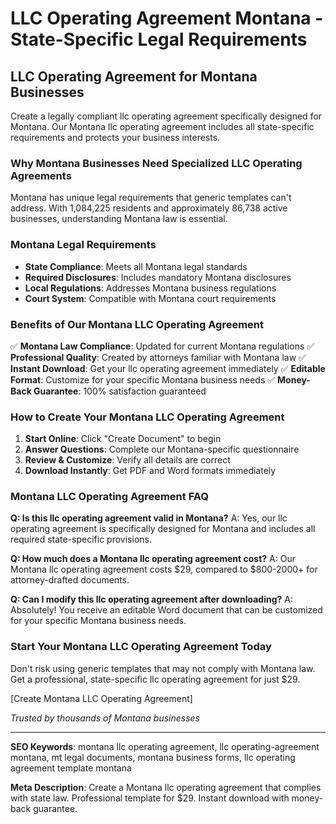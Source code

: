 # LLC Operating Agreement Montana - State-Specific Legal Requirements

## LLC Operating Agreement for Montana Businesses

Create a legally compliant llc operating agreement specifically designed for Montana. Our Montana llc operating agreement includes all state-specific requirements and protects your business interests.

### Why Montana Businesses Need Specialized LLC Operating Agreements

Montana has unique legal requirements that generic templates can't address. With 1,084,225 residents and approximately 86,738 active businesses, understanding Montana law is essential.

### Montana Legal Requirements

- **State Compliance**: Meets all Montana legal standards
- **Required Disclosures**: Includes mandatory Montana disclosures
- **Local Regulations**: Addresses Montana business regulations
- **Court System**: Compatible with Montana court requirements

### Benefits of Our Montana LLC Operating Agreement

✅ **Montana Law Compliance**: Updated for current Montana regulations
✅ **Professional Quality**: Created by attorneys familiar with Montana law
✅ **Instant Download**: Get your llc operating agreement immediately
✅ **Editable Format**: Customize for your specific Montana business needs
✅ **Money-Back Guarantee**: 100% satisfaction guaranteed

### How to Create Your Montana LLC Operating Agreement

1. **Start Online**: Click "Create Document" to begin
2. **Answer Questions**: Complete our Montana-specific questionnaire
3. **Review & Customize**: Verify all details are correct
4. **Download Instantly**: Get PDF and Word formats immediately

### Montana LLC Operating Agreement FAQ

**Q: Is this llc operating agreement valid in Montana?**
A: Yes, our llc operating agreement is specifically designed for Montana and includes all required state-specific provisions.

**Q: How much does a Montana llc operating agreement cost?**
A: Our Montana llc operating agreement costs $29, compared to $800-2000+ for attorney-drafted documents.

**Q: Can I modify this llc operating agreement after downloading?**
A: Absolutely! You receive an editable Word document that can be customized for your specific Montana business needs.

### Start Your Montana LLC Operating Agreement Today

Don't risk using generic templates that may not comply with Montana law. Get a professional, state-specific llc operating agreement for just $29.

[Create Montana LLC Operating Agreement]

*Trusted by thousands of Montana businesses*

---

**SEO Keywords**: montana llc operating agreement, llc operating-agreement montana, mt legal documents, montana business forms, llc operating agreement template montana

**Meta Description**: Create a Montana llc operating agreement that complies with state law. Professional template for $29. Instant download with money-back guarantee.
